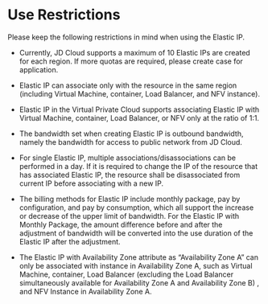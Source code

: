 # Use Restrictions

Please keep the following restrictions in mind when using the Elastic IP.

- Currently, JD Cloud supports a maximum of 10 Elastic IPs are created for each region. If more quotas are required, please create case for application.

- Elastic IP can associate only with the resource in the same region (including Virtual Machine, container, Load Balancer, and NFV instance).

- Elastic IP in the Virtual Private Cloud supports associating Elastic IP with Virtual Machine, container, Load Balancer, or NFV only at the ratio of 1:1.

- The bandwidth set when creating Elastic IP is outbound bandwidth, namely the bandwidth for access to public network from JD Cloud.

- For single Elastic IP, multiple associations/disassociations can be performed in a day. If it is required to change the IP of the resource that has associated Elastic IP, the resource shall be disassociated from current IP before associating with a new IP.

- The billing methods for Elastic IP include monthly package, pay by configuration, and pay by consumption, which all support the increase or decrease of the upper limit of bandwidth. For the Elastic IP with Monthly Package, the amount difference before and after the adjustment of bandwidth will be converted into the use duration of the Elastic IP after the adjustment.

- The Elastic IP with Availability Zone attribute as “Availability Zone A” can only be associated with instance in Availability Zone A, such as Virtual Machine, container, Load Balancer (excluding the Load Balancer simultaneously available for Availability Zone A and Availability Zone B) , and NFV Instance in Availability Zone A.


